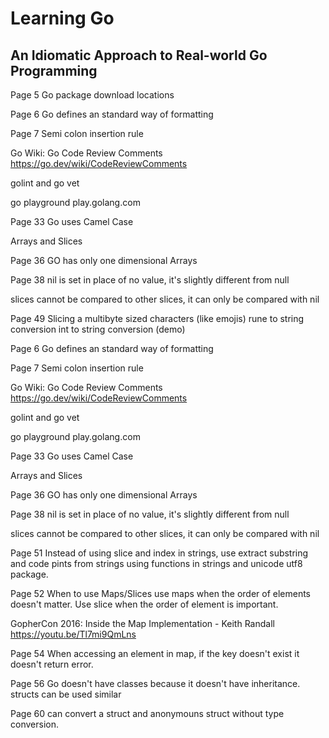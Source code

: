 # Learning Go
## An Idiomatic Approach to Real-world Go Programming

Page 5
Go package download locations

Page 6
Go defines an standard way of formatting

Page 7
Semi colon insertion rule

Go Wiki: Go Code Review Comments
https://go.dev/wiki/CodeReviewComments

golint and go vet

go playground
play.golang.com

Page 33
Go uses Camel Case

Arrays and Slices

Page 36
GO has only one dimensional Arrays

Page 38
nil is set in place of no value, it's slightly different from null

slices cannot be compared to other slices, it can only be compared with nil

Page 49
Slicing a multibyte sized characters (like emojis)
rune to string conversion
int to string conversion (demo)

Page 6
Go defines an standard way of formatting

Page 7
Semi colon insertion rule

Go Wiki: Go Code Review Comments
https://go.dev/wiki/CodeReviewComments

golint and go vet

go playground
play.golang.com

Page 33
Go uses Camel Case

Arrays and Slices

Page 36
GO has only one dimensional Arrays

Page 38
nil is set in place of no value, it's slightly different from null

slices cannot be compared to other slices, it can only be compared with nil

Page 51
Instead of using slice and index in strings, use extract substring and code pints from strings using functions in strings and unicode utf8 package.

Page 52
When to use Maps/Slices
use maps when the order of elements doesn't matter. Use slice when the order of element is important.

GopherCon 2016: Inside the Map Implementation - Keith Randall
https://youtu.be/Tl7mi9QmLns

Page 54
When accessing an element in map, if the key doesn't exist it doesn't return error.

Page 56
Go doesn't have classes because it doesn't have inheritance. structs can be used similar

Page 60
can convert a struct and anonymouns struct without type conversion.
